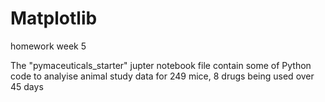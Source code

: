 # Matplotlib
homework week 5

The "pymaceuticals_starter" jupter notebook file contain some of Python code to analyise animal study data for 249 mice, 8 drugs being used over 45 days 

